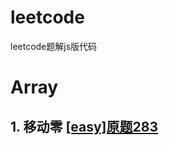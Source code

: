# leetcode
leetcode题解js版代码

# Array
## 1. 移动零 [[easy]原题283](https://github.com/yunlovebo/leetcode/blob/master/Array/move-zeros/index.md)